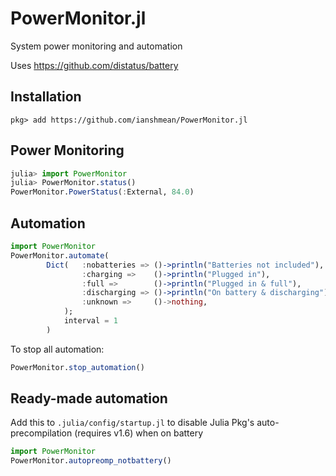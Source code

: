 # PowerMonitor.jl
 System power monitoring and automation

 Uses https://github.com/distatus/battery


## Installation

```
pkg> add https://github.com/ianshmean/PowerMonitor.jl
```

## Power Monitoring
```julia
julia> import PowerMonitor
julia> PowerMonitor.status()
PowerMonitor.PowerStatus(:External, 84.0)
```

## Automation
```julia
import PowerMonitor
PowerMonitor.automate(
        Dict(   :nobatteries => ()->println("Batteries not included"),
                :charging =>    ()->println("Plugged in"),
                :full =>        ()->println("Plugged in & full"),
                :discharging => ()->println("On battery & discharging"),
                :unknown =>     ()->nothing,
            );
            interval = 1
        )
```

To stop all automation:
```julia
PowerMonitor.stop_automation()
```

## Ready-made automation

Add this to `.julia/config/startup.jl` to disable Julia Pkg's auto-precompilation (requires v1.6) when on battery

```julia
import PowerMonitor
PowerMonitor.autopreomp_notbattery()
```
